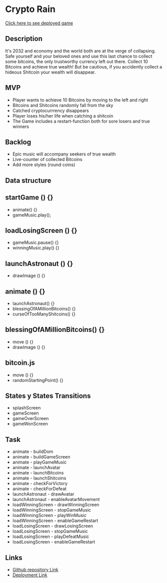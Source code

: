 # Crypto Rain

[Click here to see deployed game](https://github.com/lucacode99/crypto-rain)

## Description
It's 2032 and economy and the world both are at the verge of collapsing. Safe yourself and your beloved ones and use this last chance to collect some bitcoins, the only 
trustworthy currency left out there. Collect 10 Bitcoins and achieve true wealth! But be cautious, if you accidently collect a hideous Shitcoin your wealth will disappear.


## MVP
- Player wants to achieve 10 Bitcoins by moving to the left and right
- Bitcoins and Shitcoins randomly fall from the sky
- Catched cryptocurrrency disappears 
- Player loses his/her life when catching a shitcoin
- The Game includes a restart-function both for sore losers and true winners

## Backlog
- Epic music will accompany seekers of true wealth
- Live-counter of collected Bitcoins
- Add more styles (round coins)

## Data structure

## startGame () {}
- animate() {}
- gameMusic.play();

## loadLosingScreen () {}
- gameMusic.pause() {}
- winningMusic.play() {}

## launchAstronaut () {}
- drawImage () {}

## animate () {}
- launchAstronaut() {}
- blessingOfAMillionBitcoins() {}
- curseOfTooManyShitcoins() {}

## blessingOfAMillionBitcoins() {}
- move () {}
- drawImage () {}

## bitcoin.js
-  move () {}
-  randomStartingPoint() {}

## States y States Transitions
- splashScreen
- gameScreen
- gameOverScreen
- gameWonScreen


## Task
- animate - buildDom
- animate - buildGameScreen
- animate - playGameMusic
- animate - launchAvatar
- animate - launchBitcoins
- animate - launchShitcoins
- animate - checkForVictory
- animate - checkForDefeat
- launchAstronaut - drawAvatar
- launchAstronaut - enableAvatarMovement
- loadWinningScreen - drawWinningScreen
- loadWinningScreen - stopGameMusic
- loadWinningScreen - playWinMusic
- loadWinningScreen - enableGameRestart
- loadLosingScreen - drawLosingScreen
- loadLosingScreen - stopGameMusic
- loadLosingScreen - playDefeatMusic
- loadLosingScreen - enableGameRestart

## Links

- [Github repository Link](https://github.com/lucacode99)
- [Deployment Link](https://lucacode99.github.io/crypto-rain/)


